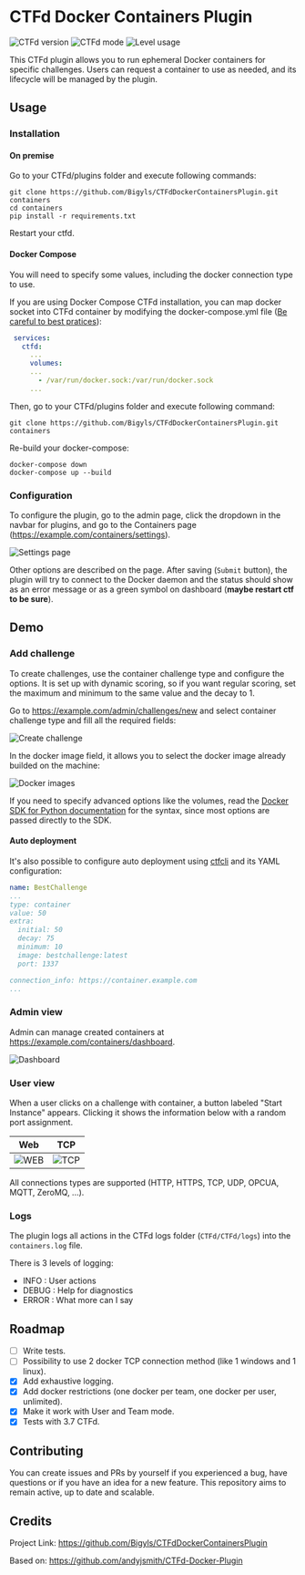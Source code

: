 # CTFd Docker Containers Plugin

![CTFd version](https://shields.io/badge/WorkOn-CTFd>=3.6.0-purple?&style=for-the-badge)
![CTFd mode](https://shields.io/badge/WorkWith-User_and_Team_mode-blue?&style=for-the-badge)
![Level usage](https://shields.io/badge/Easy-To_use-green?&style=for-the-badge)

This CTFd plugin allows you to run ephemeral Docker containers for specific challenges. Users can request a container to use as needed, and its lifecycle will be managed by the plugin.

## Usage

### Installation

#### On premise

Go to your CTFd/plugins folder and execute following commands:

```shell
git clone https://github.com/Bigyls/CTFdDockerContainersPlugin.git containers
cd containers
pip install -r requirements.txt
```

Restart your ctfd.

#### Docker Compose

You will need to specify some values, including the docker connection type to use.

If you are using Docker Compose CTFd installation, you can map docker socket into CTFd container by modifying the docker-compose.yml file ([Be careful to best pratices](https://cheatsheetseries.owasp.org/cheatsheets/Docker_Security_Cheat_Sheet.html#rule-1-do-not-expose-the-docker-daemon-socket-even-to-the-containers)):

```yml
 services:
   ctfd:
     ...
     volumes:
     ...
       - /var/run/docker.sock:/var/run/docker.sock
     ...
```

Then, go to your CTFd/plugins folder and execute following command:

```shell
git clone https://github.com/Bigyls/CTFdDockerContainersPlugin.git containers
```

Re-build your docker-compose:

```shell
docker-compose down
docker-compose up --build
```

### Configuration

To configure the plugin, go to the admin page, click the dropdown in the navbar for plugins, and go to the Containers page (https://example.com/containers/settings).

![Settings page](docs/Images/settings.png)

Other options are described on the page. After saving (`Submit` button), the plugin will try to connect to the Docker daemon and the status should show as an error message or as a green symbol on dashboard (**maybe restart ctf to be sure**).

## Demo

### Add challenge

To create challenges, use the container challenge type and configure the options. It is set up with dynamic scoring, so if you want regular scoring, set the maximum and minimum to the same value and the decay to 1.

Go to https://example.com/admin/challenges/new and select container challenge type and fill all the required fields:

![Create challenge](docs/Images/create_chall.png)

In the docker image field, it allows you to select the docker image already builded on the machine:

![Docker images](docs/Images/docker_images.png)

If you need to specify advanced options like the volumes, read the [Docker SDK for Python documentation](https://docker-py.readthedocs.io/en/stable/containers.html) for the syntax, since most options are passed directly to the SDK.

#### Auto deployment

It's also possible to configure auto deployment using [ctfcli](https://github.com/CTFd/ctfcli) and its YAML configuration:

```yaml
name: BestChallenge
...
type: container
value: 50
extra:
  initial: 50
  decay: 75
  minimum: 10
  image: bestchallenge:latest
  port: 1337

connection_info: https://container.example.com
...
```

### Admin view

Admin can manage created containers at https://example.com/containers/dashboard.

![Dashboard](docs/Images/dashboard.png)

### User view

When a user clicks on a challenge with container, a button labeled "Start Instance" appears. Clicking it shows the information below with a random port assignment.

Web             |  TCP
:-------------------------:|:-------------------------:
![WEB](docs/Images/web.png) |  ![TCP](docs/Images/tcp.png)

All connections types are supported (HTTP, HTTPS, TCP, UDP, OPCUA, MQTT, ZeroMQ, ...).

### Logs

The plugin logs all actions in the CTFd logs folder (`CTFd/CTFd/logs`) into the `containers.log` file.

There is 3 levels of logging: 
- INFO : User actions
- DEBUG : Help for diagnostics
- ERROR : What more can I say

## Roadmap
- [ ] Write tests.
- [ ] Possibility to use 2 docker TCP connection method (like 1 windows and 1 linux).
- [x] Add exhaustive logging.
- [x] Add docker restrictions (one docker per team, one docker per user, unlimited).
- [x] Make it work with User and Team mode.
- [x] Tests with 3.7 CTFd.

## Contributing

You can create issues and PRs by yourself if you experienced a bug, have questions or if you have an idea for a new feature. This repository aims to remain active, up to date and scalable.

## Credits

Project Link: https://github.com/Bigyls/CTFdDockerContainersPlugin

Based on: https://github.com/andyjsmith/CTFd-Docker-Plugin
